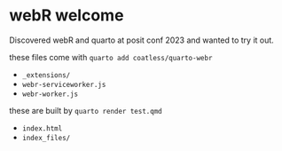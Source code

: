 # webR welcome

Discovered webR and quarto at posit conf 2023 and wanted to try it out.

these files come with `quarto add coatless/quarto-webr`
- `_extensions/`
- `webr-serviceworker.js`
- `webr-worker.js`

these are built by `quarto render test.qmd`
- `index.html`
- `index_files/`
